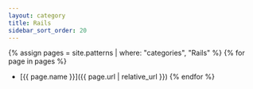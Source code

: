 ```yaml
---
layout: category
title: Rails
sidebar_sort_order: 20
---
```


{% assign pages = site.patterns | where: "categories", "Rails" %}
{% for page in pages %}
- [{{ page.name }}]({{ page.url | relative_url }})
{% endfor %}
